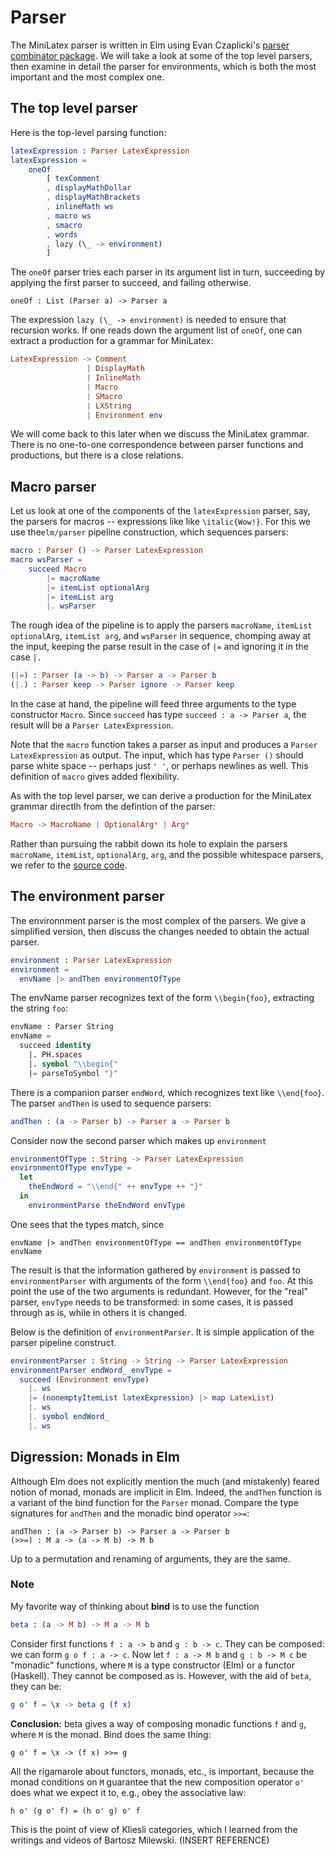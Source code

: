 # Parser

The MiniLatex parser is written in Elm using
Evan Czaplicki's [parser combinator package](https://package.elm-lang.org/packages/elm/parser/latest/).
We will take a look at some of the top level parsers, then examine in detail
the parser for environments, which is both the most important and the most complex one.

## The top level parser

Here is the top-level parsing function:

```elm
latexExpression : Parser LatexExpression
latexExpression =
    oneOf
        [ texComment
        , displayMathDollar
        , displayMathBrackets
        , inlineMath ws
        , macro ws
        , smacro
        , words
        , lazy (\_ -> environment)
        ]
```

The `oneOf` parser tries each parser in its argument list in turn, succeeding by
applying the first parser to succeed, and failing otherwise.

```
oneOf : List (Parser a) -> Parser a
```

The expression `lazy (\_ -> environment)` is needed to ensure
that recursion works. If one reads down the argument list of `oneOf`, one can extract a production
for a grammar for MiniLatex:

```elm
LatexExpression -> Comment
                 | DisplayMath
                 | InlineMath
                 | Macro
                 | SMacro
                 | LXString
                 | Environment env
```

We will come back to this later when we discuss the MiniLatex grammar.
There is no one-to-one correspondence between parser functions and productions,
but there is a close relations.

## Macro parser

Let us look at one of the components of the `latexExpression` parser, say,
the parsers for macros -- expressions like
like `\italic{Wow!}`. For this we use the`elm/parser` pipeline construction,
which sequences parsers:

```elm
macro : Parser () -> Parser LatexExpression
macro wsParser =
    succeed Macro
        |= macroName
        |= itemList optionalArg
        |= itemList arg
        |. wsParser
```

The rough idea of the pipeline is to apply the parsers
`macroName`, `itemList optionalArg`, `itemList arg`,
and `wsParser` in sequence, chomping away at the input,
keeping the parse result in the case of `|=` and ignoring
it in the case `|.`

```elm
(|=) : Parser (a -> b) -> Parser a -> Parser b
(|.) : Parser keep -> Parser ignore -> Parser keep
```

In the case at hand, the pipeline
will feed three arguments to the type constructor
`Macro`. Since `succeed` has type `succeed : a -> Parser a`,
the result will be a `Parser LatexExpression`.

Note that the `macro` function takes a parser as input
and produces a `Parser LatexExpression` as output.
The input, which has type `Parser ()` should parse
white space -- perhaps just `' '`, or perhaps
newlines as well. This definition of `macro`
gives added flexibility.

As with the top level parser, we can derive a production for the
MiniLatex grammar directlh from the defintion of the parser:

```elm
Macro -> MacroName | OptionalArg* | Arg*
```

Rather than pursuing the rabbit down its hole to explain
the parsers `macroName`, `itemList`, `optionalArg`, `arg`,
and the possible whitespace parsers, we refer to
the [source code](https://github.com/jxxcarlson/meenylatex/blob/master/src/MiniLatex/Parser.elm).

## The environment parser

The environnment parser is the most complex of the parsers.
We give a simplified version, then discuss the changes
needed to obtain the actual parser.

```elm
environment : Parser LatexExpression
environment =
  envName |> andThen environmentOfType
```

The envName parser recognizes text of the form `\\begin{foo}`, extracting
the string `foo`:

```el
envName : Parser String
envName =
  succeed identity
    |. PH.spaces
    |. symbol "\\begin{"
    |= parseToSymbol "}"
```

There is a companion parser `endWord`, which recognizes text like
`\\end{foo}`. The parser `andThen` is used to sequence parsers:

```elm
andThen : (a -> Parser b) -> Parser a -> Parser b
```

Consider now the second parser which makes up `environment`

```elm
environmentOfType : String -> Parser LatexExpression
environmentOfType envType =
  let
    theEndWord = "\\end{" ++ envType ++ "}"
  in
    environmentParse theEndWord envType
```

One sees that the types match, since

```
envName |> andThen environmentOfType == andThen environmentOfType envName
```

The result is that the information gathered by `environment` is passed
to `environmentParser` with arguments of the form `\\end{foo}` and `foo`.
At this point the use of the two arguments is redundant. However,
for the "real" parser, `envType` needs to be transformed: in some cases,
it is passed through as is, while in others it is changed.

Below is the definition of `environmentParser`. It is simple
application of the parser pipeline construct.

```elm
environmentParser : String -> String -> Parser LatexExpression
environmentParser endWord_ envType =
  succeed (Environment envType)
    |. ws
    |= (nonemptyItemList latexExpression) |> map LatexList)
    |. ws
    |. symbol endWord_
    |. ws
```

## Digression: Monads in Elm

Although Elm does not explicitly mention the much (and mistakenly) feared
notion of monad, monads are implicit in Elm. Indeed, the `andThen` function
is a variant of the bind function for the `Parser` monad.
Compare the type signatures for `andThen` and the monadic bind operator
`>>=`:

```
andThen : (a -> Parser b) -> Parser a -> Parser b
(>>=) : M a -> (a -> M b) -> M b
```

Up to a permutation and renaming of arguments, they are the same.

### Note

My favorite way of thinking about **bind** is to use the function

```elm
beta : (a -> M b) -> M a -> M b
```

Consider first functions `f : a -> b` and `g : b -> c`.
They can be composed: we can form `g o f : a -> c`.
Now let `f : a -> M b` and `g : b -> M c` be "monadic" functions,
where `M` is a type constructor (Elm) or a functor (Haskell).
They cannot be composed as is. However, with the aid of
`beta`, they can be:

```elm
g o' f = \x -> beta g (f x)
```

**Conclusion:** beta gives a way of composing monadic functions `f`
and `g`, where `M` is the monad. Bind does the same thing:

```
g o' f = \x -> (f x) >>= g
```

All the rigamarole about functors, monads, etc., is important,
because the monad conditions on `M` guarantee that the new composition
operator `o'` does what we expect it to, e.g., obey the associative law:

```
h o' (g o' f) = (h o' g) o' f
```

This is the point of view of Kliesli categories, which I learned
from the writings and videos of Bartosz Milewski. (INSERT REFERENCE)
